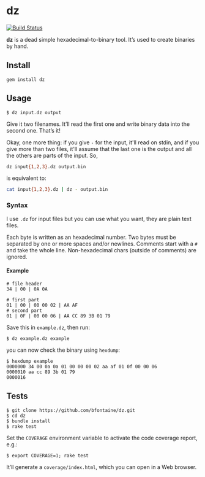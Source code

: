 # dz

[![Build Status](https://travis-ci.org/bfontaine/dz.png?branch=master)](https://travis-ci.org/bfontaine/dz)

**dz** is a dead simple hexadecimal-to-binary tool. It’s used to create binaries
by hand.

## Install

```
gem install dz
```

## Usage

```
$ dz input.dz output
```

Give it two filenames. It’ll read the first one and write binary data into the
second one. That’s it!

Okay, one more thing: if you give `-` for the input, it'll read on stdin, and if
you give more than two files, it'll assume that the last one is the output and
all the others are parts of the input. So,

```sh
dz input{1,2,3}.dz output.bin
```

is equivalent to:

```sh
cat input{1,2,3}.dz | dz - output.bin
```

### Syntax

I use `.dz` for input files but you can use what you want, they are plain text
files.

Each byte is written as an hexadecimal number. Two bytes must be separated by
one or more spaces and/or newlines. Comments start with a `#` and take the whole
line. Non-hexadecimal chars (outside of comments) are ignored.

#### Example

```
# file header
34 | 00 | 0A 0A

# first part
01 | 00 | 00 00 02 | AA AF
# second part
01 | 0F | 00 00 06 | AA CC 89 3B 01 79
```

Save this in `example.dz`, then run:

```
$ dz example.dz example
```

you can now check the binary using `hexdump`:

```
$ hexdump example
0000000 34 00 0a 0a 01 00 00 00 02 aa af 01 0f 00 00 06
0000010 aa cc 89 3b 01 79
0000016
```

## Tests

```
$ git clone https://github.com/bfontaine/dz.git
$ cd dz
$ bundle install
$ rake test
```

Set the `COVERAGE` environment variable to activate the code
coverage report, e.g.:

```
$ export COVERAGE=1; rake test
```


It’ll generate a `coverage/index.html`, which you can open in a
Web browser.
